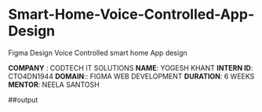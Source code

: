 # Smart-Home-Voice-Controlled-App-Design
Figma Design Voice Controlled smart home App design

 
**COMPANY** : CODTECH IT SOLUTIONS
**NAME**: YOGESH KHANT
**INTERN ID**: CTO4DN1944
**DOMAIN**:: FIGMA WEB DEVELOPMENT
**DURATION**: 6 WEEKS
**MENTOR**: NEELA SANTOSH

##output

